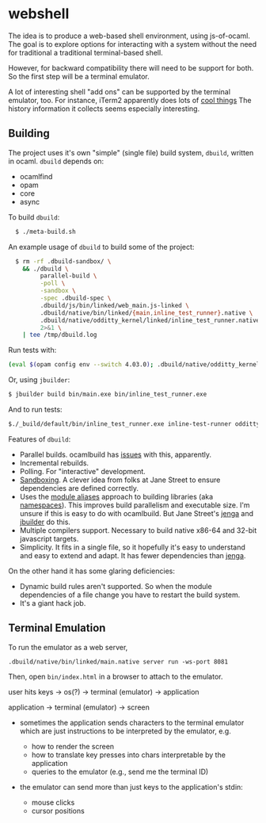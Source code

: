 # webshell

The idea is to produce a web-based shell environment, using js-of-ocaml. The
goal is to explore options for interacting with a system without the need for
traditional a traditional terminal-based shell.

However, for backward compatibility there will need to be support for both. So
the first step will be a terminal emulator.

A lot of interesting shell "add ons" can be supported by the terminal emulator,
too. For instance, iTerm2 apparently does lots of [cool
things](https://iterm2.com/features.html) The history information it collects
seems especially interesting.

## Building

The project uses it's own "simple" (single file) build system, `dbuild`,
written in ocaml. `dbuild` depends on:
- ocamlfind
- opam
- core
- async

To build `dbuild`:

```bash
  $ ./meta-build.sh
```

An example usage of `dbuild` to build some of the project:

```bash
  $ rm -rf .dbuild-sandbox/ \
    && ./dbuild \
         parallel-build \
         -poll \
         -sandbox \
         -spec .dbuild-spec \
         .dbuild/js/bin/linked/web_main.js-linked \
         .dbuild/native/bin/linked/{main,inline_test_runner}.native \
         .dbuild/native/odditty_kernel/linked/inline_test_runner.native \
         2>&1 \
    | tee /tmp/dbuild.log
```

Run tests with:

```bash
(eval $(opam config env --switch 4.03.0); .dbuild/native/odditty_kernel/linked/inline_test_runner.native inline-test-runner odditty_kernel -verbose)
```

Or, using `jbuilder`:

```bash
$ jbuilder build bin/main.exe bin/inline_test_runner.exe
```

And to run tests:

```bash
$./_build/default/bin/inline_test_runner.exe inline-test-runner odditty_kernel -verbose
```

Features of `dbuild`:
- Parallel builds. ocamlbuild has
  [issues](https://caml.inria.fr/mantis/view.php?id=5754) with this,
  apparently.
- Incremental rebuilds.
- Polling. For "interactive" development.
- [Sandboxing](https://github.com/janestreet/jenga/blob/master/lib/sandbox.mli).
  A clever idea from folks at Jane Street to ensure dependencies are defined
  correctly.
- Uses the [module
  aliases](https://caml.inria.fr/pub/docs/manual-ocaml/extn.html#sec235)
  approach to building libraries (aka
  [namespaces](https://blogs.janestreet.com/better-namespaces-through-module-aliases/)).
  This improves build parallelism and executable size.  I'm unsure if this is
  easy to do with ocamlbuild. But Jane Street's
  [jenga](https://github.com/janestreet/jenga-rules/blob/master/lib/root.ml) and
  [jbuilder](https://github.com/janestreet/jbuilder/blob/master/src/gen_rules.ml)
  do this.
- Multiple compilers support. Necessary to build native x86-64 and 32-bit
  javascript targets.
- Simplicity. It fits in a single file, so it hopefully it's easy to understand
  and easy to extend and adapt. It has fewer dependencies than
  [jenga](https://github.com/janestreet/jenga).

On the other hand it has some glaring deficiencies:
- Dynamic build rules aren't supported. So when the module dependencies of a
  file change you have to restart the build system.
- It's a giant hack job.

## Terminal Emulation

To run the emulator as a web server,

```
.dbuild/native/bin/linked/main.native server run -ws-port 8081
```

Then, open `bin/index.html` in a browser to attach to the emulator.

user hits keys -> os(?) -> terminal (emulator) -> application

application -> terminal (emulator) -> screen

- sometimes the application sends characters to the terminal emulator which are just
  instructions to be interpreted by the emulator, e.g.
   - how to render the screen
   - how to translate key presses into chars interpretable by the application
   - queries to the emulator (e.g., send me the terminal ID)

- the emulator can send more than just keys to the application's stdin:
   - mouse clicks
   - cursor positions
